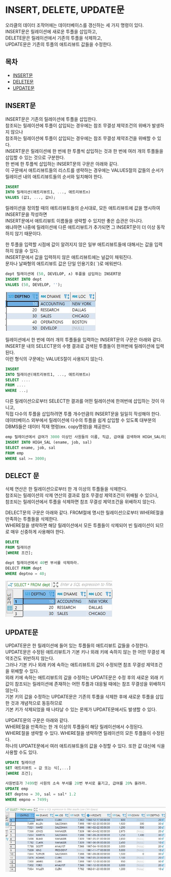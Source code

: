 # INSERT, DELETE, UPDATE문

오라클의 데이터 조작어에는 데이터베이스를 갱신하는 세 가지 명령이 있다.  
INSERT문은 릴레이션에 새로운 투플을 삽입하고,  
DELETE문은 릴레이션에서 기존의 투플을 삭제하고,  
UPDATE문은 기존의 투플의 애트리뷰트 값들을 수정한다.  



## 목차

- [INSERT문](#insert문)
- [DELETE문](#delete문)
- [UPDATE문](#update문)



## INSERT문

INSERT문은 기존의 릴레이션에 투플을 삽입한다.  
참조되는 릴레이션에 투플이 삽입되는 경우에는 참조 무결성 제약조건의 위배가 발생하지 않으나  
참조하는 릴레이션에 투플이 삽입되는 경우에는 참조 무결성 제약조건을 위배할 수 있다.  
INSERT문은 릴레이션에 한 번에 한 투플씩 삽입하는 것과 한 번에 여러 개의 투플들을 삽입할 수 있는 것으로 구분한다.  
한 번에 한 투플씩 삽입하는 INSERT문의 구문은 아래와 같다.  
이 구문에서 애트리뷰트들의 리스트를 생략하는 경우에는 VALUES절의 값들의 순서가 릴레이션 내의 애트리뷰트들의 순서와 일치해야 한다.

```sql
INSERT 
INTO 릴레이션(애트리뷰트1, ..., 애트리뷰트n)
VALUES (값1, ..., 값n);
```



릴레이션을 정의할 때의 애트리뷰트들의 순서대로, 모든 애트리뷰트에 값을 명시하여 INSERT문을 작성하면  
INSERT문에서 애트리뷰트 이름들을 생략할 수 있지만 좋은 습관은 아니다.  
왜냐하면 나중에 릴레이션에 다른 애트리뷰트가 추가되면 그 INSERT문이 더 이상 동작하지 않기 때문이다.  

한 투플을 입력할 시점에 값이 알려지지 않은 일부 애트리뷰트들에 대해서는 값을 입력하지 않을 수 있다.  
INSERT문에서 값을 입력하지 않은 애트리뷰트에는 널값이 채워진다.  
문자나 날짜형의 애트리뷰트 값은 단일 인용기호( `)로 에워싼다.

```sql
dept 릴레이션에 (50, DEVELOP, ∧) 투플을 삽입하는 INSERT문
INSERT INTO dept
VALUES (50, DEVELOP, '');
```

![](./image/4-4/ex24.jpg)



릴레이션에서 한 번에 여러 개의 투플들을 입력하는 INSERT문의 구문은 아래와 같다.  
INSERT문 내의 SELECT문의 수행 결과로 검색된 투플들이 한꺼번에 릴레이션에 입력된다.  
이런 형식의 구문에는 VALUES절이 사용되지 않는다.  

```sql
INSERT
INTO 릴레이션(애트리뷰트1, ..., 애트리뷰트n)
SELECT ....
FROM ....
WHERE ...;
```

다른 릴레이션으로부터 SELECT한 결과를 어떤 릴레이션에 한꺼번에 삽입하는 것이 아니고,  
직접 다수의 투플을 삽입하려면 투플 개수만큼의 INSERT문을 일일히 작성해야 한다.  
데이터베이스 외부에서 릴레이션에 다수의 투플을 쉽게 삽입할 수 있도록 대부분의 DBMS들은 데이터 적재 명령(ex. copy명령)을 제공한다.

```sql
emp 릴레이션에서 급여가 3000 이상인 사원들의 이름, 직급, 급여를 검색하여 HIGH_SAL라는 릴레이션에 삽입하라. HIGH_SAL 릴레이션은 이미 생성되어 있다고 가정한다.
INSERT INTO HIGH_SAL (ename, job, sal)
SELECT ename, job, sal
FROM emp
WHERE sal >= 3000;
```



## DELECT 문

삭제 연산은 한 릴레이션으로부터 한 개 이상의 투플들을 삭제한다.  
참조되는 릴레이션의 삭제 연산의 결과로 참조 무결성 제약조건이 위배될 수 있으나,  
참조되는 릴레이션에서 투플을 삭제하면 참조 무결성 제약조건을 위배하지 않는다.

DELECT문의 구문은 아래와 같다.  FROM절에 명시한 릴레이션으로부터 WHERE절을 만족하는 투플들을 삭제한다.  
WHERE절을 생략하면 해당 릴레이션에서 모든 투플들이 삭제되어 빈 릴레이션이 되므로 매우 신중하게 사용해야 한다.

```sql
DELETE
FROM 릴레이션
[WHERE 조건];
```

```sql
dept 릴레이션에서 40번 부서를 삭제하라.
DELECT FROM dept
WHERE deptno = 40;
```

![](./image/4-4/ex25.jpg)



## UPDATE문

UPDATE문은 한 릴레이션에 들어 있는 투플들의 애트리뷰트 값들을 수정한다.  
UPDATE문은 수정된 애트리뷰트가 기본 키나 외래 키에 속하지 않는 한 어떤 무결성 제약조건도 위반하지 않는다.  
그러나 기본 키나 외래 키에 속하는 애트리뷰트의 값이 수정되면 참조 무결성 제약조건을 위배할 수 있다.  
외래 키에 속하는 애트리뷰트의 값을 수정하는 UPDATE문은 수정 후의 새로운 외래 키 값이 참조되는 릴레이션에 존재하는 어떤 투플과 대응될 때에는 참조 무결성을 위배하지 않는다.  
기본 키의 값을 수정하는 UPDATE문은 기존의 투플을 삭제한 후에 새로운 투플을 삽입한 것과 개념적으로 동등하므로  
기본 키가 삭제되었을 때 나타날 수 있는 문제가 UPDATE문에서도 발생할 수 있다.

UPDATE문의 구문은 아래와 같다.  
WHERE절을 만족하는 한 개 이상의 투플들이 해당 릴레이션에서 수정된다.  
WHERE절을 생략할 수 있다. WHERE절을 생략하면 릴레이션의 모든 투플들이 수정된다.  
하나의 UPDATE문에서 여러 애트리뷰트들의 값을 수정할 수 있다. 또한 값 대신에 식을 사용할 수도 있다.

```sql
UPDATE 릴레이션
SET 애트리뷰트 = 값 또는 식[,...]
[WHERE 조건];
```

```sql
사원번호가 7499인 사원의 소속 부서를 20번 부서로 옮기고, 급여를 20% 올려라.
UPDATE emp
SET deptno = 30, sal = sal* 1.2
WHERE empno = 7499;
```

![](./image/4-4/ex26.jpg)



